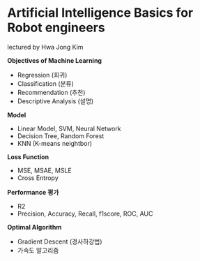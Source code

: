 # Artificial Intelligence Basics for Robot engineers
lectured by Hwa Jong Kim

**Objectives of Machine Learning**
  - Regression (회귀)
  - Classification (분류)
  - Recommendation (추천)
  - Descriptive Analysis (설명)

**Model**
  - Linear Model, SVM, Neural Network
  - Decision Tree, Random Forest
  - KNN (K-means neightbor)

**Loss Function**
  - MSE, MSAE, MSLE
  - Cross Entropy

**Performance 평가**
  - R2
  - Precision, Accuracy, Recall, f1score, ROC, AUC

**Optimal Algorithm**
  - Gradient Descent (경사하강법)
  - 가속도 알고리즘
